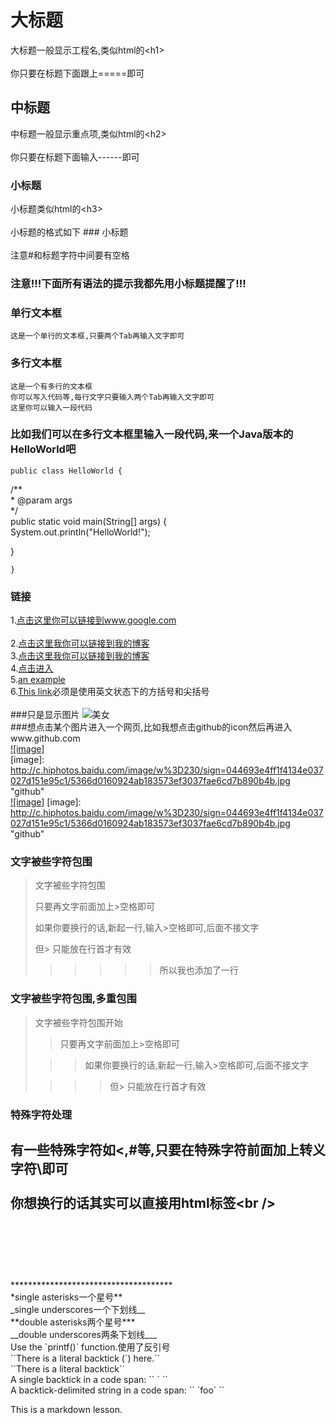 大标题  
===================================  
  大标题一般显示工程名,类似html的\<h1\><br />  
  你只要在标题下面跟上=====即可  
  
    
中标题  
-----------------------------------  
  中标题一般显示重点项,类似html的\<h2\><br />  
  你只要在标题下面输入------即可  
    
### 小标题  
  小标题类似html的\<h3\><br />  
  小标题的格式如下 ### 小标题<br />  
  注意#和标题字符中间要有空格  
  
### 注意!!!下面所有语法的提示我都先用小标题提醒了!!!   
  
### 单行文本框  
    这是一个单行的文本框,只要两个Tab再输入文字即可  
          
### 多行文本框    
    这是一个有多行的文本框  
    你可以写入代码等,每行文字只要输入两个Tab再输入文字即可  
    这里你可以输入一段代码  
  
### 比如我们可以在多行文本框里输入一段代码,来一个Java版本的HelloWorld吧  
    public class HelloWorld {  
  
  /**  
    * @param args  
   */  
   public static void main(String[] args) {  
   System.out.println("HelloWorld!");  
  
   }  
  
    }  
### 链接  
1.[点击这里你可以链接到www.google.com](http://www.google.com)<br />  
2.[点击这里我你可以链接到我的博客](http://guoyunsky.iteye.com)<br />
3.[点击这里我你可以链接到我的博客](http://baidu.com)<br />
4.[点击进入](http://baidu.com "Title")<br/>
5.[an example](http://example.com/ "Title")<br />
6.[This link](http://example.net/)必须是使用英文状态下的方括号和尖括号<br/>
<br/>
###只是显示图片
![美女](http://e.hiphotos.baidu.com/image/pic/item/72f082025aafa40fffb5c0daa964034f78f01941.jpg  "beauty")
  <br/>
###想点击某个图片进入一个网页,比如我想点击github的icon然后再进入www.github.com  
[![image]](http://www.github.com/)  
[image]: http://c.hiphotos.baidu.com/image/w%3D230/sign=044693e4ff1f4134e037027d151e95c1/5366d0160924ab183573ef3037fae6cd7b890b4b.jpg "github"
<br/>
[![image]](http//:baidu.com)
[image]: http://c.hiphotos.baidu.com/image/w%3D230/sign=044693e4ff1f4134e037027d151e95c1/5366d0160924ab183573ef3037fae6cd7b890b4b.jpg "github"
  
### 文字被些字符包围  
> 文字被些字符包围  
>  
>  
> 只要再文字前面加上>空格即可  
>  
> 如果你要换行的话,新起一行,输入>空格即可,后面不接文字  
>  
> 但> 只能放在行首才有效  
> > > > > >所以我也添加了一行

  
### 文字被些字符包围,多重包围  
> 文字被些字符包围开始  
>  
> > 只要再文字前面加上>空格即可  
>  
>  > > 如果你要换行的话,新起一行,输入>空格即可,后面不接文字  
>  
> > > > 但> 只能放在行首才有效  
  
### 特殊字符处理  
有一些特殊字符如<,#等,只要在特殊字符前面加上转义字符\即可<br />  
你想换行的话其实可以直接用html标签\<br /\>  
<br />  
<br />  
-----------------------------------------------------
<br /> 
*************************************
<br /> 
*single asterisks一个星号**
<br /> 
_single underscores一个下划线__
<br /> 
**double asterisks两个星号***
<br /> 
__double underscores两条下划线___
<br /> 
Use the `printf()` function.使用了反引号
<br /> 
``There is a literal backtick (`) here.``
<br /> 
``There is a literal backtick``
<br /> 
A single backtick in a code span: `` ` ``
<br /> 
A backtick-delimited string in a code span: `` `foo` ``
<br /> 



This is a markdown lesson.
